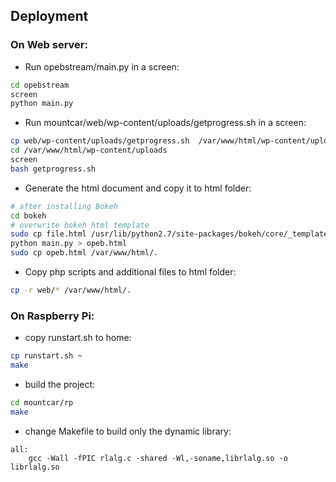 Deployment
----------

### On Web server:

- Run opebstream/main.py in a screen:
```bash
cd opebstream
screen
python main.py
```

- Run mountcar/web/wp-content/uploads/getprogress.sh in a screen:
```bash
cp web/wp-content/uploads/getprogress.sh  /var/www/html/wp-content/uploads/.
cd /var/www/html/wp-content/uploads
screen
bash getprogress.sh
```

- Generate the html document and copy it to html folder:
```bash
# after installing Bokeh
cd bokeh
# overwrite bokeh html template
sudo cp file.html /usr/lib/python2.7/site-packages/bokeh/core/_templates/file.html
python main.py > opeb.html
sudo cp opeb.html /var/www/html/.
```

- Copy php scripts and additional files to html folder:
```bash
cp -r web/* /var/www/html/.
```

### On Raspberry Pi:

- copy runstart.sh to home:
```bash
cp runstart.sh ~
make
```
- build the project:
```bash
cd mountcar/rp
make
```

- change Makefile to build only the dynamic library:
```
all:
	gcc -Wall -fPIC rlalg.c -shared -Wl,-soname,librlalg.so -o librlalg.so 
```

